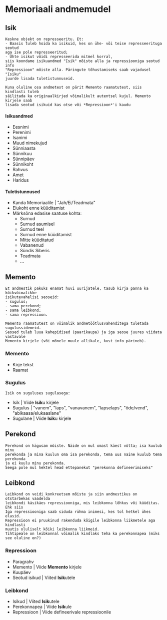 # Memoriaali andmemudel

## Isik

    Keskne objekt on represseeritu. Et:
    - Baasis tuleb hoida ka isikuid, kes on ühe- või teise represseerituga seotud
    aga ise pole represseeritud;
    - Ühte isikut võidi represseerida mitmel korral,
    siis koondame isikuandmed "Isik" mõiste alla ja repressiooniga seotud info
    "Repressioon" mõiste alla. Päringute tõhustamiseks saab vajadusel "Isiku"
    juurde lisada tuletistunnuseid.

    Kuna oluline osa andmetest on pärit Memento raamatutest, siis kindlasti tuleb
    säilitada ka originaalkirjed võimalikult autentsel kujul. Memento kirjele saab
    lisada seotud isikuid kas otse või *Repressioon*'i kaudu

#### Isikuandmed
- Eesnimi
- Perenimi
- Isanimi
- Muud nimekujud
- Sünniaasta
- Sünnikuu
- Sünnipäev
- Sünnikoht
- Rahvus
- Amet
- Haridus

#### Tuletistunnused
- Kanda Memoriaalile | "Jah/Ei/Teadmata"
- Elukoht enne küüditamist
- Märksõna edasise saatuse kohta:
    - Surnud
    - Surnud asumisel
    - Surnud teel
    - Surnud enne küüditamist
    - Mitte küüditatud
    - Vabanenud
    - Sündis Siberis
    - Teadmata
    - ...


## Memento

    Et andmestik pakuks enamat huvi uurijatele, tasub kirja panna ka kõikvõimalikke
    isikutevahelisi seoseid:
    - sugulus;
    - sama perekond;
    - sama leibkond;
    - sama repressioon.

    Memento raamatutest on võimalik andmetöötlusvahenditega tuletada sugulussidemeid.
    Seosed tuleb luua kahepidised (paarikaupa) ja iga seose juures viidata vastavale
    Memento kirjele (või mõnele muule allikale, kust info pärineb).


### Memento
- Kirje tekst
- Raamat  


### Sugulus
    Isik on suguluses sugulasega:

- Isik | Viide **Isik**u kirjele
- Sugulus | "vanem", "laps", "vanavanem", "lapselaps", "õde/vend", "abikaasa/elukaaslane"
- Sugulane | Viide **Isik**u kirjele


## Perekond
    Perekond on hägusam mõiste. Näide on mul omast käest võtta; isa kuulub minu
    perekonda ja mina kuulun oma isa perekonda, tema uus naine kuulub tema perekonda
    ja ei kuulu minu perekonda.
    Seega pole mul hektel head ettepanekut "perekonna defineerimiseks"

## Leibkond
    Leibkond on veidi konkreetsem mõiste ja siin andmestikus on otstarbekas vaadelda
    leibkondi käsikäes repressiooniga, mis leibkonna lõhkus või küüditas. Ehk siis
    Iga repressiooniga saab siduda rühma inimesi, kes tol hetkel ühes elasid.
    Repressioon ei pruukinud rakenduda kõigile leibkonna liikmetele aga kindlasti
    muutis oluliselt kõiki leibkonna liikmeid.
    Tihtipeale on leibkonnal võimalik kindlaks teha ka perekonnapea (miks see oluline on?)

### Repressioon
- Paragrahv
- Memento | Viide **Memento** kirjele
- Kuupäev
- Seotud isikud | Viited **Isik**utele


### Leibkond
- Isikud | Viited **Isik**utele
- Perekonnapea | Viide **Isik**ule
- Repressioon | Viide defineerivale repressioonile
